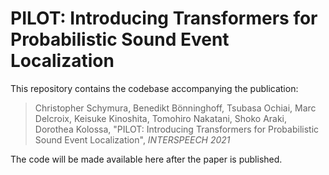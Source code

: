 # PILOT: Introducing Transformers for Probabilistic Sound Event Localization

This repository contains the codebase accompanying the publication:

> Christopher Schymura, Benedikt Bönninghoff, Tsubasa Ochiai, Marc Delcroix, Keisuke Kinoshita, Tomohiro Nakatani, Shoko Araki, Dorothea Kolossa, "PILOT: Introducing Transformers for Probabilistic Sound Event Localization", *INTERSPEECH 2021*

The code will be made available here after the paper is published.
